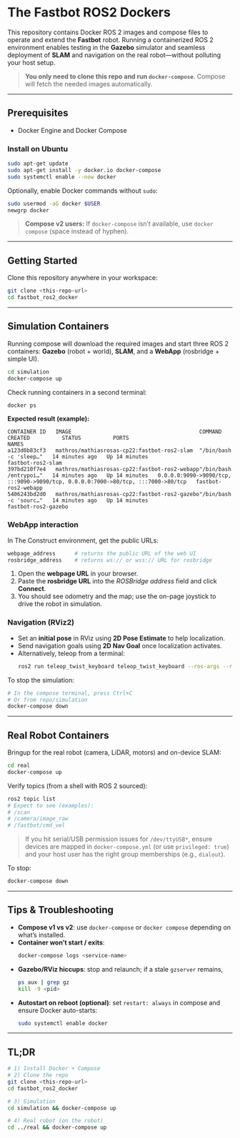 # The Fastbot ROS2 Dockers

This repository contains Docker ROS 2 images and compose files to operate and extend the **Fastbot** robot. Running a containerized ROS 2 environment enables testing in the **Gazebo** simulator and seamless deployment of **SLAM** and navigation on the real robot—without polluting your host setup.

> **You only need to clone this repo and run `docker-compose`**. Compose will fetch the needed images automatically.

---

## Prerequisites

- Docker Engine and Docker Compose

### Install on Ubuntu
```bash
sudo apt-get update
sudo apt-get install -y docker.io docker-compose
sudo systemctl enable --now docker
```

Optionally, enable Docker commands without `sudo`:
```bash
sudo usermod -aG docker $USER
newgrp docker
```

> **Compose v2 users:** If `docker-compose` isn’t available, use `docker compose` (space instead of hyphen).

---

## Getting Started

Clone this repository anywhere in your workspace:
```bash
git clone <this-repo-url>
cd fastbot_ros2_docker
```

---

## Simulation Containers

Running compose will download the required images and start three ROS 2 containers: **Gazebo** (robot + world), **SLAM**, and a **WebApp** (rosbridge + simple UI).

```bash
cd simulation
docker-compose up
```

Check running containers in a second terminal:
```bash
docker ps
```

**Expected result (example):**
```
CONTAINER ID   IMAGE                                        COMMAND                  CREATED          STATUS          PORTS                                                                 NAMES
a123d0b83cf3   mathros/mathiasrosas-cp22:fastbot-ros2-slam  "/bin/bash -c 'sleep…"   14 minutes ago   Up 14 minutes                                                                         fastbot-ros2-slam
397bd210f7e4   mathros/mathiasrosas-cp22:fastbot-ros2-webapp"/bin/bash /entrypoi…"   14 minutes ago   Up 14 minutes   0.0.0.0:9090->9090/tcp, :::9090->9090/tcp, 0.0.0.0:7000->80/tcp, :::7000->80/tcp   fastbot-ros2-webapp
5406243bd2d0   mathros/mathiasrosas-cp22:fastbot-ros2-gazebo"/bin/bash -c 'sourc…"   14 minutes ago   Up 14 minutes                                                                         fastbot-ros2-gazebo
```

### WebApp interaction

In The Construct environment, get the public URLs:
```bash
webpage_address      # returns the public URL of the web UI
rosbridge_address    # returns ws:// or wss:// URL for rosbridge
```

1. Open the **webpage URL** in your browser.
2. Paste the **rosbridge URL** into the *ROSBridge address* field and click **Connect**.
3. You should see odometry and the map; use the on-page joystick to drive the robot in simulation.

### Navigation (RViz2)

- Set an **initial pose** in RViz using **2D Pose Estimate** to help localization.
- Send navigation goals using **2D Nav Goal** once localization activates.
- Alternatively, teleop from a terminal:
  ```bash
  ros2 run teleop_twist_keyboard teleop_twist_keyboard --ros-args --remap cmd_vel:=fastbot/cmd_vel
  ```

To stop the simulation:
```bash
# In the compose terminal, press Ctrl+C
# Or from repo/simulation
docker-compose down
```

---

## Real Robot Containers

Bringup for the real robot (camera, LiDAR, motors) and on-device SLAM:

```bash
cd real
docker-compose up
```

Verify topics (from a shell with ROS 2 sourced):
```bash
ros2 topic list
# Expect to see (examples):
# /scan
# /camera/image_raw
# /fastbot/cmd_vel
```

> If you hit serial/USB permission issues for `/dev/ttyUSB*`, ensure devices are mapped in `docker-compose.yml` (or use `privileged: true`) and your host user has the right group memberships (e.g., `dialout`).

To stop:
```bash
docker-compose down
```

---

## Tips & Troubleshooting

- **Compose v1 vs v2**: use `docker-compose` or `docker compose` depending on what’s installed.
- **Container won’t start / exits**:
  ```bash
  docker-compose logs <service-name>
  ```
- **Gazebo/RViz hiccups**: stop and relaunch; if a stale `gzserver` remains,
  ```bash
  ps aux | grep gz
  kill -9 <pid>
  ```
- **Autostart on reboot (optional)**: set `restart: always` in compose and ensure Docker auto-starts:
  ```bash
  sudo systemctl enable docker
  ```

---

## TL;DR
```bash
# 1) Install Docker + Compose
# 2) Clone the repo
git clone <this-repo-url>
cd fastbot_ros2_docker

# 3) Simulation
cd simulation && docker-compose up

# 4) Real robot (on the robot)
cd ../real && docker-compose up
```
